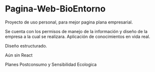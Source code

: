 # Pagina-Web-BioEntorno

Proyecto de uso personal, para mejor pagina plana empresarial.

Se cuenta con los permisos de manejo de la información y diseño de la empresa a la cual se realizara.
Aplicación de conocimientos en vida real.

Diseño estructurado.

Aún sin React


Planes Postconsumo y Sensibilidad Ecologica
